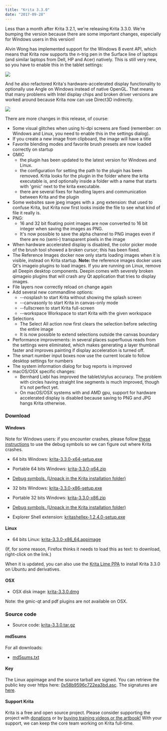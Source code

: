 ```yaml
---
title: "Krita 3.3.0"
date: "2017-09-28"
---
```


Less than a month after Krita 3.2.1, we're releasing Krita 3.3.0. We're bumping the version because there are some important changes, especially for Windows users in this version!

Alvin Wong has implemented support for the Windows 8 event API, which means that Krita now supports the n-trig pen in the Surface line of laptops (and similar laptops from Dell, HP and Acer) natively. This is still very new, so you have to enable this in the tablet settings:

[![](../images/wintab-1024x840.png)](https://krita.org/wp-content/uploads/2017/09/wintab.png)

And he also refactored Krita's hardware-accelerated display functionality to optionally use Angle on Windows instead of native OpenGL. That means that many problems with Intel display chips and broken driver versions are worked around because Krita now can use Direct3D indirectly.

[![](../images/display-1024x840.png)](https://krita.org/wp-content/uploads/2017/09/display.png)

There are more changes in this release, of course:

- Some visual glitches when using hi-dpi screens are fixed (remember: on Windows and Linux, you need to enable this in the settings dialog).
- If you create a new image from clipboard, the image will have a title
- Favorite blending modes and favorite brush presets are now loaded correctly on startup
- GMIC
    - the plugin has been updated to the latest version for Windows and Linux.
    - the configuration for setting the path to the plugin has been removed. Krita looks for the plugin in the folder where the krita executable is, and optionally inside a folder with a name that starts with 'gmic' next to the krita executable.
    - there are several fixes for handling layers and communication between Krita and the plugin
- Some websites save jpeg images with a .png extension: that used to confuse Krita, but Krita now first looks inside the file to see what kind of file it really is.
- PNG:
    - 16 and 32 bit floating point images are now converted to 16 bit integer when saving the images as PNG.
    - It's now possible to save the alpha channel to PNG images even if there are no (semi-) transparent pixels in the image
- When hardware accelerated display is disabled, the color picker mode of the brush tool showed a broken cursor; this has been fixed.
- The Reference Images docker now only starts loading images when it is visible, instead on Krita startup. **Note:** the reference images docker uses Qt's imageio plugins to load images. If you are running on Linux, remove all Deepin desktop components. Deepin comes with severely broken qimageio plugins that will crash any Qt application that tries to display images.
- File layers now correctly reload on change again
- Add several new commandline options:
    - \--nosplash to start Krita without showing the splash screen
    - \--canvasonly to start Krita in canvas-only mode
    - \--fullscreen to start Krita full-screen
    - \--workspace Workspace to start Krita with the given workspace
- Selections
    - The Select All action now first clears the selection before selecting the entire image
    - It is now possible to extend selections outside the canvas boundary
- Performance improvements: in several places superfluous reads from the settings were eliminated, which makes generating a layer thumbnail faster and improves painting if display acceleration is turned off.
- The smart number input boxes now use the current locale to follow desktop settings for numbers
- The system information dialog for bug reports is improved
- macOS/OSX specific changes:
    - Bernhard Liebl has improved the tablet/stylus accuracy. The problem with circles having straight line segments is much improved, though it's not perfect yet.
    - On macOS/OSX systems with and AMD gpu, support for hardware accelerated display is disabled because saving to PNG and JPG hangs Krita otherwise.

### Download

#### Windows

Note for Windows users: if you encounter crashes, please follow [these instructions](https://docs.krita.org/Dr._Mingw_debugger) to use the debug symbols so we can figure out where Krita crashes.

- 64 bits Windows: [krita-3.3.0-x64-setup.exe](https://download.kde.org/stable/krita/3.3.0/krita-3.3.0-x64-setup.exe)
- Portable 64 bits Windows: [krita-3.3.0-x64.zip](https://download.kde.org/stable/krita/3.3.0/krita-3.3.0-x64.zip)
- [Debug symbols. (Unpack in the Krita installation folder)](https://download.kde.org/stable/krita/3.3.0/krita-3.3.0-x64-dbg.zip)

- 32 bits Windows: [krita-3.3.0-x86-setup.exe](https://download.kde.org/stable/krita/3.3.0/krita-3.3.0-x86-setup.exe)
- Portable 32 bits Windows: [krita-3.3.0-x86.zip](https://download.kde.org/stable/krita/3.3.0/krita-3.3.0-x86.zip)
- [Debug symbols. (Unpack in the Krita installation folder)](https://download.kde.org/stable/krita/3.3.0/krita-3.3.0-x86-dbg.zip)

- Explorer Shell extension: [kritashellex-1.2.4.0-setup.exe](https://download.kde.org/stable/krita/KritaShellExtension-v1.2.4-setup.exe)

#### Linux

- 64 bits Linux: [krita-3.3.0-x86\_64.appimage](https://download.kde.org/stable/krita/3.3.0/krita-3.3.0-x86_64.appimage)

(If, for some reason, Firefox thinks it needs to load this as text: to download, right-click on the link.)

When it is updated, you can also use the [Krita Lime PPA](https://launchpad.net/%7Ekritalime/+archive/ubuntu/ppa) to install Krita 3.3.0 on Ubuntu and derivatives.

#### OSX

- OSX disk image: [krita-3.3.0.dmg](https://download.kde.org/stable/krita/3.3.0/krita-3.3.0.dmg)

Note: the gmic-qt and pdf plugins are not available on OSX.

### Source code

- Source code: [krita-3.3.0.tar.gz](https://download.kde.org/stable/krita/3.3.0/krita-3.3.0.tar.gz)

#### md5sums

For all downloads:

- [md5sums.txt](https://download.kde.org/stable/krita/3.3.0/md5sums.txt)

#### Key

The Linux appimage and the source tarball are signed. You can retrieve the public key over https here: [0x58b9596c722ea3bd.asc](https://share.kde.org/index.php/s/fJ99V5mZvuyD0z8). The signatures are [here](http://download.kde.org/stable/krita/3.3.0/).

#### Support Krita

Krita is a free and open source project. Please consider supporting the project with [donations](https://krita.org/en/support-us/donations/) or by [buying training videos or the artbook!](https://krita.org/en/support-us/shop) With your support, we can keep the core team working on Krita full-time.
